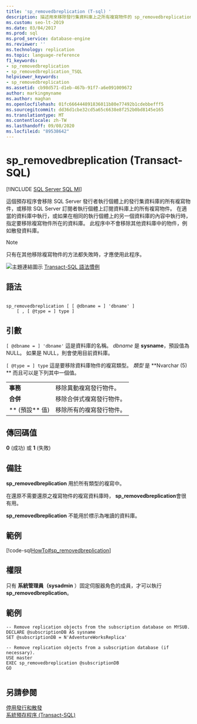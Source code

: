 ```yaml
---
title: 'sp_removedbreplication (T-sql) '
description: 描述用來移除發行集資料庫上之所有複寫物件的 sp_removedbreplication 預存程式，以進行 SQL Server 複寫。
ms.custom: seo-lt-2019
ms.date: 03/04/2017
ms.prod: sql
ms.prod_service: database-engine
ms.reviewer: ''
ms.technology: replication
ms.topic: language-reference
f1_keywords:
- sp_removedbreplication
- sp_removedbreplication_TSQL
helpviewer_keywords:
- sp_removedbreplication
ms.assetid: cb98d571-d1eb-467b-91f7-a6e091009672
author: markingmyname
ms.author: maghan
ms.openlocfilehash: 01fc666444891836011b80e77492b1cdebbefff5
ms.sourcegitcommit: dd36d1cbe32cd5a65c6638e8f252b0bd8145e165
ms.translationtype: MT
ms.contentlocale: zh-TW
ms.lasthandoff: 09/08/2020
ms.locfileid: "89538642"
---
```

# <a name="sp_removedbreplication-transact-sql"></a>sp_removedbreplication (Transact-SQL)
[!INCLUDE [SQL Server SQL MI](../../includes/applies-to-version/sql-asdbmi.md)]

  這個預存程序會移除 SQL Server 發行者執行個體上的發行集資料庫的所有複寫物件，或移除 SQL Server 訂閱者執行個體上訂閱資料庫上的所有複寫物件。 在適當的資料庫中執行，或如果在相同的執行個體上的另一個資料庫的內容中執行時，指定要移除複寫物件所在的資料庫。 此程序中不會移除其他資料庫中的物件，例如散發資料庫。  
  
> [!NOTE]  
>  只有在其他移除複寫物件的方法都失敗時，才應使用此程序。  
  
 ![主題連結圖示](../../database-engine/configure-windows/media/topic-link.gif "主題連結圖示") [Transact-SQL 語法慣例](../../t-sql/language-elements/transact-sql-syntax-conventions-transact-sql.md)  
  
## <a name="syntax"></a>語法  
  
```  
  
sp_removedbreplication [ [ @dbname = ] 'dbname' ]  
    [ , [ @type = ] type ]   
```  
  
## <a name="arguments"></a>引數  
`[ @dbname = ] 'dbname'` 這是資料庫的名稱。 *dbname* 是 **sysname**，預設值為 NULL。 如果是 NULL，則會使用目前資料庫。  
  
`[ @type = ] type` 這是要移除資料庫物件的複寫類型。 *類型* 是 **Nvarchar (5) ** 而且可以是下列其中一個值。  
  
|||  
|-|-|  
|**事務**|移除異動複寫發行物件。|  
|**合併**|移除合併式複寫發行物件。|  
|** (預設** 值) |移除所有的複寫發行物件。|  
  
## <a name="return-code-values"></a>傳回碼值  
 **0** (成功) 或 **1** (失敗)   
  
## <a name="remarks"></a>備註  
 **sp_removedbreplication** 用於所有類型的複寫中。  
  
 在還原不需要還原之複寫物件的複寫資料庫時， **sp_removedbreplication**會很有用。  
  
 **sp_removedbreplication** 不能用於標示為唯讀的資料庫。  
  
## <a name="example"></a>範例  
 [!code-sql[HowTo#sp_removedbreplication](../../relational-databases/replication/codesnippet/tsql/sp-removedbreplication-t_1.sql)]  
  
## <a name="permissions"></a>權限  
 只有 **系統管理員（sysadmin** ）固定伺服器角色的成員，才可以執行 **sp_removedbreplication**。  
  
## <a name="example"></a>範例  
  
```  
-- Remove replication objects from the subscription database on MYSUB.  
DECLARE @subscriptionDB AS sysname  
SET @subscriptionDB = N'AdventureWorksReplica'  
  
-- Remove replication objects from a subscription database (if necessary).  
USE master  
EXEC sp_removedbreplication @subscriptionDB  
GO  
  
```  
  
## <a name="see-also"></a>另請參閱  
 [停用發行和散發](../../relational-databases/replication/disable-publishing-and-distribution.md)   
 [系統預存程序 &#40;Transact-SQL&#41;](../../relational-databases/system-stored-procedures/system-stored-procedures-transact-sql.md)  
  
  
